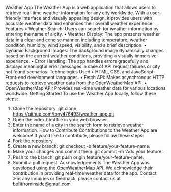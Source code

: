 Weather App
The Weather App is a web application that allows users to retrieve real-time weather information for any city worldwide. With a user-friendly interface and visually appealing design, it provides users with accurate weather data and enhances their overall weather experience.
Features
•	Weather Search: Users can search for weather information by entering the name of a city.
•	Weather Display: The app presents weather data in a clear and concise manner, including temperature, weather condition, humidity, wind speed, visibility, and a brief description.
•	Dynamic Background Images: The background image dynamically changes based on the current weather conditions, providing a visually immersive experience.
•	Error Handling: The app handles errors gracefully and displays meaningful error messages in case of API request failures or city not found scenarios.
Technologies Used
•	HTML, CSS, and JavaScript: Front-end development languages.
•	Fetch API: Makes asynchronous HTTP requests to retrieve weather data from the OpenWeatherMap API.
•	OpenWeatherMap API: Provides real-time weather data for various locations worldwide.
Getting Started
To use the Weather App locally, follow these steps:
1.	Clone the repository: git clone https://github.com/tony476493/weather_app.git
2.	Open the index.html file in your web browser.
3.	Enter the name of a city in the search form to retrieve weather information.
How to Contribute
Contributions to the Weather App are welcome! If you'd like to contribute, please follow these steps:
1.	Fork the repository.
2.	Create a new branch: git checkout -b feature/your-feature-name.
3.	Make your changes and commit them: git commit -m 'Add your feature'.
4.	Push to the branch: git push origin feature/your-feature-name.
5.	Submit a pull request.
Acknowledgements
The Weather App was developed using the OpenWeatherMap API. We acknowledge their contribution in providing real-time weather data for the app.
Contact :For any inquiries or feedback, please contact us at befitfrominside@gmail.com

